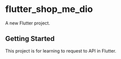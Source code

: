 # flutter_shop_me_dio

A new Flutter project.

## Getting Started

This project is for learning to request to API in Flutter.
